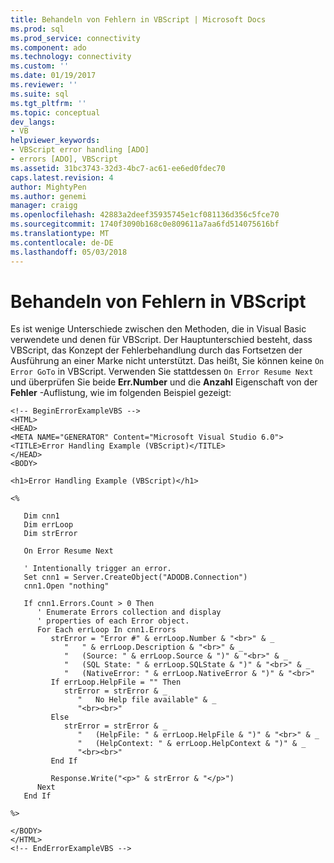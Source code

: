 ```yaml
---
title: Behandeln von Fehlern in VBScript | Microsoft Docs
ms.prod: sql
ms.prod_service: connectivity
ms.component: ado
ms.technology: connectivity
ms.custom: ''
ms.date: 01/19/2017
ms.reviewer: ''
ms.suite: sql
ms.tgt_pltfrm: ''
ms.topic: conceptual
dev_langs:
- VB
helpviewer_keywords:
- VBScript error handling [ADO]
- errors [ADO], VBScript
ms.assetid: 31bc3743-32d3-4bc7-ac61-ee6ed0fdec70
caps.latest.revision: 4
author: MightyPen
ms.author: genemi
manager: craigg
ms.openlocfilehash: 42883a2deef35935745e1cf081136d356c5fce70
ms.sourcegitcommit: 1740f3090b168c0e809611a7aa6fd514075616bf
ms.translationtype: MT
ms.contentlocale: de-DE
ms.lasthandoff: 05/03/2018
---
```

# <a name="handling-errors-in-vbscript"></a>Behandeln von Fehlern in VBScript
Es ist wenige Unterschiede zwischen den Methoden, die in Visual Basic verwendete und denen für VBScript. Der Hauptunterschied besteht, dass VBScript, das Konzept der Fehlerbehandlung durch das Fortsetzen der Ausführung an einer Marke nicht unterstützt. Das heißt, Sie können keine `On Error GoTo` in VBScript. Verwenden Sie stattdessen `On Error Resume Next` und überprüfen Sie beide **Err.Number** und die **Anzahl** Eigenschaft von der **Fehler** -Auflistung, wie im folgenden Beispiel gezeigt:  
  
```  
<!-- BeginErrorExampleVBS -->  
<HTML>  
<HEAD>  
<META NAME="GENERATOR" Content="Microsoft Visual Studio 6.0">  
<TITLE>Error Handling Example (VBScript)</TITLE>  
</HEAD>  
<BODY>  
  
<h1>Error Handling Example (VBScript)</h1>  
  
<%  
  
   Dim cnn1  
   Dim errLoop  
   Dim strError  
  
   On Error Resume Next  
  
   ' Intentionally trigger an error.  
   Set cnn1 = Server.CreateObject("ADODB.Connection")  
   cnn1.Open "nothing"  
  
   If cnn1.Errors.Count > 0 Then  
      ' Enumerate Errors collection and display  
      ' properties of each Error object.  
      For Each errLoop In cnn1.Errors  
         strError = "Error #" & errLoop.Number & "<br>" & _  
            "   " & errLoop.Description & "<br>" & _  
            "   (Source: " & errLoop.Source & ")" & "<br>" & _  
            "   (SQL State: " & errLoop.SQLState & ")" & "<br>" & _  
            "   (NativeError: " & errLoop.NativeError & ")" & "<br>"  
         If errLoop.HelpFile = "" Then  
            strError = strError & _  
               "   No Help file available" & _  
               "<br><br>"  
         Else  
            strError = strError & _  
               "   (HelpFile: " & errLoop.HelpFile & ")" & "<br>" & _  
               "   (HelpContext: " & errLoop.HelpContext & ")" & _  
               "<br><br>"  
         End If  
  
         Response.Write("<p>" & strError & "</p>")  
      Next  
   End If  
  
%>  
  
</BODY>  
</HTML>  
<!-- EndErrorExampleVBS -->  
```
